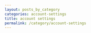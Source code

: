 ```yaml
---
layout: posts_by_category
categories: account-settings
title: account settings
permalink: /category/account-settings
---
```

